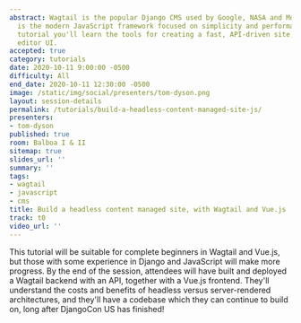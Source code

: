 ```yaml
---
abstract: Wagtail is the popular Django CMS used by Google, NASA and Mozilla. Vue.js
  is the modern JavaScript framework focused on simplicity and performance. In this
  tutorial you'll learn the tools for creating a fast, API-driven site, with a beautiful
  editor UI.
accepted: true
category: tutorials
date: 2020-10-11 9:00:00 -0500
difficulty: All
end_date: 2020-10-11 12:30:00 -0500
image: /static/img/social/presenters/tom-dyson.png
layout: session-details
permalink: /tutorials/build-a-headless-content-managed-site-js/
presenters:
- tom-dyson
published: true
room: Balboa I & II
sitemap: true
slides_url: ''
summary: ''
tags:
- wagtail
- javascript
- cms
title: Build a headless content managed site, with Wagtail and Vue.js
track: t0
video_url: ''
---
```


This tutorial will be suitable for complete beginners in Wagtail and Vue.js, but those with some experience in Django and JavaScript will make more progress. By the end of the session, attendees will have built and deployed a Wagtail backend with an API, together with a Vue.js frontend. They'll understand the costs and benefits of headless versus server-rendered architectures, and they'll have a codebase which they can continue to build on, long after DjangoCon US has finished!